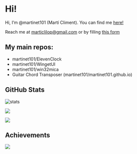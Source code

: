 # Hi!
Hi, I’m @martinet101 (Martí Climent). You can find me [here!](https://www.somepythonthings.tk/)

Reach me at marticlilop@gmail.com or by filling [this form](https://www.somepythonthings.tk/#contact)

## My main repos:
 - martinet101/ElevenClock
 - martinet101/WingetUI
 - martinet101/win32mica
 - Guitar Chord Transposer (martinet101/martinet101.github.io)
 
 
## GitHub Stats

![stats](https://github-readme-stats.vercel.app/api?username=martinet101&theme=default&show_icons=true&hide_border=true&count_private=true&include_all_commits=true)

![](https://github-readme-streak-stats.herokuapp.com/?user=martinet101&theme=default&hide_border=true&include_all_commits=true)

![](https://github-readme-stats.vercel.app/api/top-langs/?username=martinet101&langs_count=10&theme=default&show_icons=true&hide_border=true&layout=compact)

## Achievements  
![](https://github-profile-trophy.vercel.app/?username=martinet101&show_icons=true&hide_border=true)
